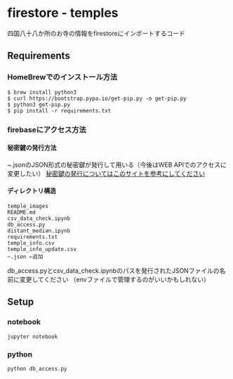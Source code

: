 # firestore - temples 
四国八十八か所のお寺の情報をfirestoreにインポートするコード
## Requirements
### HomeBrewでのインストール方法
```
$ brew install python3
$ curl https://bootstrap.pypa.io/get-pip.py -o get-pip.py
$ python3 get-pip.py
$ pip install -r requirements.txt
```
### firebaseにアクセス方法
#### 秘密鍵の発行方法
~.jsonのJSON形式の秘密鍵が発行して用いる（今後はWEB APIでのアクセスに変更したい）
[秘密鍵の発行についてはこのサイトを参考にしてください](https://qiita.com/Mikumirai/items/f8a2ead6a6a1a4f57df8#api%E3%82%AD%E3%83%BC%E3%82%92%E3%82%82%E3%81%A3%E3%81%A6%E3%81%93%E3%82%88%E3%81%86)
#### ディレクトリ構造
```
temple_images
README.md
csv_data_check.ipynb
db_access.py
distant_median.ipynb
requirements.txt
temple_info.csv
temple_info_update.csv
~.json ←追加
```
db_access.pyとcsv_data_check.ipynbのパスを発行されたJSONファイルの名前に変更してください
（envファイルで管理するのがいいかもしれない）
## Setup
### notebook
```
jupyter notebook
```
### python
```
python db_access.py
```

